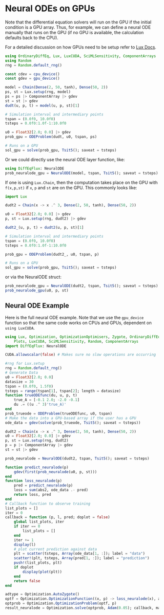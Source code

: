 # Neural ODEs on GPUs

Note that the differential equation solvers will run on the GPU if the initial
condition is a GPU array. Thus, for example, we can define a neural ODE manually
that runs on the GPU (if no GPU is available, the calculation defaults back to the CPU).

For a detailed discussion on how GPUs need to be setup refer to
[Lux Docs](https://lux.csail.mit.edu/stable/manual/gpu_management).

```julia
using OrdinaryDiffEq, Lux, LuxCUDA, SciMLSensitivity, ComponentArrays
using Random
rng = Random.default_rng()

const cdev = cpu_device()
const gdev = gpu_device()

model = Chain(Dense(2, 50, tanh), Dense(50, 2))
ps, st = Lux.setup(rng, model)
ps = ps |> ComponentArray |> gdev
st = st |> gdev
dudt(u, p, t) = model(u, p, st)[1]

# Simulation interval and intermediary points
tspan = (0.0f0, 10.0f0)
tsteps = 0.0f0:1.0f-1:10.0f0

u0 = Float32[2.0; 0.0] |> gdev
prob_gpu = ODEProblem(dudt, u0, tspan, ps)

# Runs on a GPU
sol_gpu = solve(prob_gpu, Tsit5(); saveat = tsteps)
```

Or we could directly use the neural ODE layer function, like:

```julia
using DiffEqFlux: NeuralODE
prob_neuralode_gpu = NeuralODE(model, tspan, Tsit5(); saveat = tsteps)
```

If one is using `Lux.Chain`, then the computation takes place on the GPU with
`f(x,p,st)` if `x`, `p` and `st` are on the GPU. This commonly looks like:

```julia
import Lux

dudt2 = Chain(x -> x .^ 3, Dense(2, 50, tanh), Dense(50, 2))

u0 = Float32[2.0; 0.0] |> gdev
p, st = Lux.setup(rng, dudt2) |> gdev

dudt2_(u, p, t) = dudt2(u, p, st)[1]

# Simulation interval and intermediary points
tspan = (0.0f0, 10.0f0)
tsteps = 0.0f0:1.0f-1:10.0f0

prob_gpu = ODEProblem(dudt2_, u0, tspan, p)

# Runs on a GPU
sol_gpu = solve(prob_gpu, Tsit5(); saveat = tsteps)
```

or via the NeuralODE struct:

```julia
prob_neuralode_gpu = NeuralODE(dudt2, tspan, Tsit5(); saveat = tsteps)
prob_neuralode_gpu(u0, p, st)
```

## Neural ODE Example

Here is the full neural ODE example. Note that we use the `gpu_device` function so that the
same code works on CPUs and GPUs, dependent on `using LuxCUDA`.

```julia
using Lux, Optimization, OptimizationOptimisers, Zygote, OrdinaryDiffEq,
    Plots, LuxCUDA, SciMLSensitivity, Random, ComponentArrays
import DiffEqFlux: NeuralODE

CUDA.allowscalar(false) # Makes sure no slow operations are occurring

#rng for Lux.setup
rng = Random.default_rng()
# Generate Data
u0 = Float32[2.0; 0.0]
datasize = 30
tspan = (0.0f0, 1.5f0)
tsteps = range(tspan[1], tspan[2]; length = datasize)
function trueODEfunc(du, u, p, t)
    true_A = [-0.1 2.0; -2.0 -0.1]
    du .= ((u .^ 3)'true_A)'
end
prob_trueode = ODEProblem(trueODEfunc, u0, tspan)
# Make the data into a GPU-based array if the user has a GPU
ode_data = gdev(solve(prob_trueode, Tsit5(); saveat = tsteps))

dudt2 = Chain(x -> x .^ 3, Dense(2, 50, tanh), Dense(50, 2))
u0 = Float32[2.0; 0.0] |> gdev
p, st = Lux.setup(rng, dudt2)
p = p |> ComponentArray |> gdev
st = st |> gdev

prob_neuralode = NeuralODE(dudt2, tspan, Tsit5(); saveat = tsteps)

function predict_neuralode(p)
    gdev(first(prob_neuralode(u0, p, st)))
end
function loss_neuralode(p)
    pred = predict_neuralode(p)
    loss = sum(abs2, ode_data .- pred)
    return loss, pred
end
# Callback function to observe training
list_plots = []
iter = 0
callback = function (p, l, pred; doplot = false)
    global list_plots, iter
    if iter == 0
        list_plots = []
    end
    iter += 1
    display(l)
    # plot current prediction against data
    plt = scatter(tsteps, Array(ode_data[1, :]); label = "data")
    scatter!(plt, tsteps, Array(pred[1, :]); label = "prediction")
    push!(list_plots, plt)
    if doplot
        display(plot(plt))
    end
    return false
end

adtype = Optimization.AutoZygote()
optf = Optimization.OptimizationFunction((x, p) -> loss_neuralode(x), adtype)
optprob = Optimization.OptimizationProblem(optf, p)
result_neuralode = Optimization.solve(optprob, Adam(0.05); callback, maxiters = 300)
```
